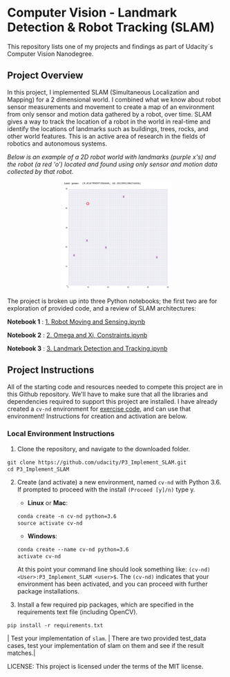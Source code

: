 # Computer Vision - Landmark Detection & Robot Tracking (SLAM)

This repository lists one of my projects and findings as part of Udacity´s Computer Vision Nanodegree.

## Project Overview

In this project, I implemented SLAM (Simultaneous Localization and Mapping) for a 2 dimensional world. I combined what we know about robot sensor measurements and movement to create a map of an environment from only sensor and motion data gathered by a robot, over time. SLAM gives a way to track the location of a robot in the world in real-time and identify the locations of landmarks such as buildings, trees, rocks, and other world features. This is an active area of research in the fields of robotics and autonomous systems. 

*Below is an example of a 2D robot world with landmarks (purple x's) and the robot (a red 'o') located and found using *only* sensor and motion data collected by that robot.*

<p align="center">
  <img src="./images/robot_world.png" width=50% height=50% />
</p>

The project is broken up into three Python notebooks; the first two are for exploration of provided code, and a review of SLAM architectures:

__Notebook 1__ : [1. Robot Moving and Sensing.ipynb](https://github.com/mikethwolff/Computer-Vision-Landmark-Detection-Tracking-SLAM/blob/main/1.%20Robot%20Moving%20and%20Sensing.ipynb)

__Notebook 2__ : [2. Omega and Xi, Constraints.ipynb](https://github.com/mikethwolff/Computer-Vision-Landmark-Detection-Tracking-SLAM/blob/main/2.%20Omega%20and%20Xi%2C%20Constraints.ipynb)

__Notebook 3__ : [3. Landmark Detection and Tracking.ipynb](https://github.com/mikethwolff/Computer-Vision-Landmark-Detection-Tracking-SLAM/blob/main/3.%20Landmark%20Detection%20and%20Tracking.ipynb)


## Project Instructions

All of the starting code and resources needed to compete this project are in this Github repository. We'll have to make sure that all the libraries and dependencies required to support this project are installed. I have already created a `cv-nd` environment for [exercise code](https://github.com/mikethwolff/CVND_Exercises), and can use that environment! Instructions for creation and activation are below.

### Local Environment Instructions

1. Clone the repository, and navigate to the downloaded folder.
```
git clone https://github.com/udacity/P3_Implement_SLAM.git
cd P3_Implement_SLAM
```

2. Create (and activate) a new environment, named `cv-nd` with Python 3.6. If prompted to proceed with the install `(Proceed [y]/n)` type y.

	- __Linux__ or __Mac__: 
	```
	conda create -n cv-nd python=3.6
	source activate cv-nd
	```
	- __Windows__: 
	```
	conda create --name cv-nd python=3.6
	activate cv-nd
	```
	
	At this point your command line should look something like: `(cv-nd) <User>:P3_Implement_SLAM <user>$`. The `(cv-nd)` indicates that your environment has been activated, and you can proceed with further package installations.

6. Install a few required pip packages, which are specified in the requirements text file (including OpenCV).
```
pip install -r requirements.txt
```

| Test your implementation of `slam`.  |  There are two provided test_data cases, test your implementation of slam on them and see if the result matches.|


LICENSE: This project is licensed under the terms of the MIT license.
